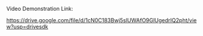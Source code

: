 Video Demonstration Link:

https://drive.google.com/file/d/1cN0C183Bwj5slUWAfO9GlUgedrIQ2pht/view?usp=drivesdk

